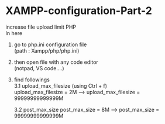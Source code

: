 # XAMPP-configuration-Part-2
increase file upload limit PHP
<br>
In here 
  1. go to php.ini configuration file <br>
    (path : Xampp/php/php.ini)
  2. then open file with any code editor <br>
    (notpad, VS code....)
  3. find followings <br>
      3.1 upload_max_filesize (using Ctrl + f)<br>
          upload_max_filesize = 2M --> upload_max_filesize = 99999999999999M
       
      3.2 post_max_size
          post_max_size = 8M --> post_max_size = 99999999999999M
